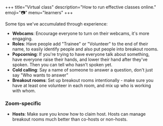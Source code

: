 +++
title="Virtual class"
description="How to run effective classes online."
emoji="📷"
menu="learners"
+++

Some tips we've accumulated through experience:

* **Webcams**: Encourage everyone to turn on their webcams, it's more engaging.
* **Roles**: Have people add "Trainee" or "Volunteer" to the end of their name, to easily identify people and also put people into breakout rooms.
* **Popcorning**: If you're trying to have everyone talk about something, have everyone raise their hands, and lower their hand after they've spoken. Then you can tell who hasn't spoken yet.
* **Cold calling**: Say a name of someone to answer a question, don't just say "Who wants to answer"
* **Breakout rooms**: Set up breakout rooms intentionally - make sure you have at least one volunteer in each room, and mix up who is working with whom.

### Zoom-specific

* **Hosts**: Make sure you know how to claim host. Hosts can manage breakout rooms much better than co-hosts or non-hosts.
